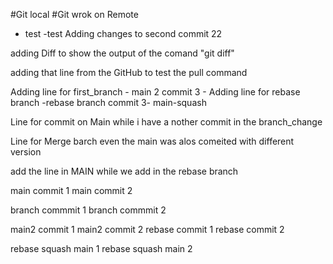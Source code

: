 #Git local
#Git wrok on Remote


- test 
-test
Adding changes to second commit 22

adding Diff to show the output of the comand "git diff"

adding that line from the GitHub to test the pull command

Adding line for first_branch  -  main 2 commit 3 -
Adding line for rebase branch  -rebase branch commit 3-  main-squash

Line for commit on Main while i have a nother commit in the branch_change

Line for Merge barch even the main was alos comeited with different version

add the line in MAIN while we add in the rebase branch

main commit 1
main commit 2

branch commmit 1
branch commmit 2

main2 commit 1
main2 commit 2
rebase commit 1
rebase commit 2

rebase squash main 1
rebase squash main 2

